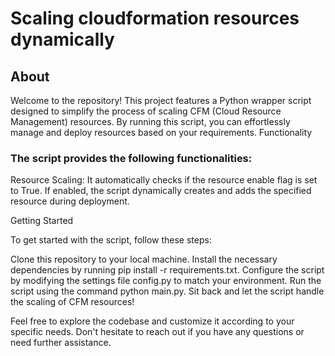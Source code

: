 # Scaling cloudformation resources dynamically

## About

Welcome to the repository! This project features a Python wrapper script designed to simplify the process of scaling CFM (Cloud Resource Management) resources. By running this script, you can effortlessly manage and deploy resources based on your requirements.
Functionality

### The script provides the following functionalities:
Resource Scaling: It automatically checks if the resource enable flag is set to True. If enabled, the script dynamically creates and adds the specified resource during deployment.

Getting Started

To get started with the script, follow these steps:

Clone this repository to your local machine.
Install the necessary dependencies by running pip install -r requirements.txt.
Configure the script by modifying the settings file config.py to match your environment.
Run the script using the command python main.py.
Sit back and let the script handle the scaling of CFM resources!

Feel free to explore the codebase and customize it according to your specific needs. Don't hesitate to reach out if you have any questions or need further assistance.


